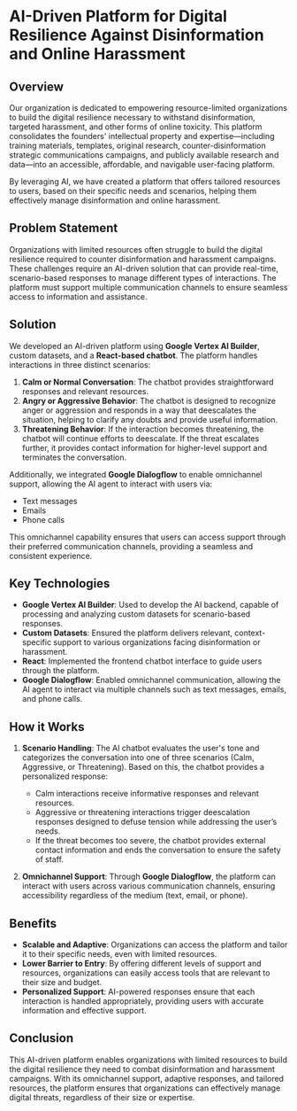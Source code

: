 # AI-Driven Platform for Digital Resilience Against Disinformation and Online Harassment

## Overview
Our organization is dedicated to empowering resource-limited organizations to build the digital resilience necessary to withstand disinformation, targeted harassment, and other forms of online toxicity. This platform consolidates the founders' intellectual property and expertise—including training materials, templates, original research, counter-disinformation strategic communications campaigns, and publicly available research and data—into an accessible, affordable, and navigable user-facing platform.

By leveraging AI, we have created a platform that offers tailored resources to users, based on their specific needs and scenarios, helping them effectively manage disinformation and online harassment.

## Problem Statement
Organizations with limited resources often struggle to build the digital resilience required to counter disinformation and harassment campaigns. These challenges require an AI-driven solution that can provide real-time, scenario-based responses to manage different types of interactions. The platform must support multiple communication channels to ensure seamless access to information and assistance.

## Solution
We developed an AI-driven platform using **Google Vertex AI Builder**, custom datasets, and a **React-based chatbot**. The platform handles interactions in three distinct scenarios:
1. **Calm or Normal Conversation**: The chatbot provides straightforward responses and relevant resources.
2. **Angry or Aggressive Behavior**: The chatbot is designed to recognize anger or aggression and responds in a way that deescalates the situation, helping to clarify any doubts and provide useful information.
3. **Threatening Behavior**: If the interaction becomes threatening, the chatbot will continue efforts to deescalate. If the threat escalates further, it provides contact information for higher-level support and terminates the conversation.

Additionally, we integrated **Google Dialogflow** to enable omnichannel support, allowing the AI agent to interact with users via:
- Text messages
- Emails
- Phone calls

This omnichannel capability ensures that users can access support through their preferred communication channels, providing a seamless and consistent experience.

## Key Technologies
- **Google Vertex AI Builder**: Used to develop the AI backend, capable of processing and analyzing custom datasets for scenario-based responses.
- **Custom Datasets**: Ensured the platform delivers relevant, context-specific support to various organizations facing disinformation or harassment.
- **React**: Implemented the frontend chatbot interface to guide users through the platform.
- **Google Dialogflow**: Enabled omnichannel communication, allowing the AI agent to interact via multiple channels such as text messages, emails, and phone calls.

## How it Works
1. **Scenario Handling**: The AI chatbot evaluates the user's tone and categorizes the conversation into one of three scenarios (Calm, Aggressive, or Threatening). Based on this, the chatbot provides a personalized response:
   - Calm interactions receive informative responses and relevant resources.
   - Aggressive or threatening interactions trigger deescalation responses designed to defuse tension while addressing the user’s needs.
   - If the threat becomes too severe, the chatbot provides external contact information and ends the conversation to ensure the safety of staff.
   
2. **Omnichannel Support**: Through **Google Dialogflow**, the platform can interact with users across various communication channels, ensuring accessibility regardless of the medium (text, email, or phone).

## Benefits
- **Scalable and Adaptive**: Organizations can access the platform and tailor it to their specific needs, even with limited resources.
- **Lower Barrier to Entry**: By offering different levels of support and resources, organizations can easily access tools that are relevant to their size and budget.
- **Personalized Support**: AI-powered responses ensure that each interaction is handled appropriately, providing users with accurate information and effective support.

## Conclusion
This AI-driven platform enables organizations with limited resources to build the digital resilience they need to combat disinformation and harassment campaigns. With its omnichannel support, adaptive responses, and tailored resources, the platform ensures that organizations can effectively manage digital threats, regardless of their size or expertise.
